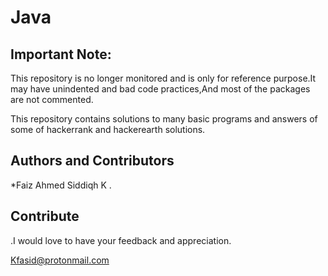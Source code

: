# Java

## Important Note:
This repository is no longer monitored and is only for reference purpose.It may have unindented and bad code practices,And most of the packages are not commented.

This repository contains solutions to many basic programs and answers of some of hackerrank and hackerearth solutions.


## Authors and Contributors

*Faiz Ahmed Siddiqh K  . 

## Contribute

.I would love to have your feedback and appreciation.


Kfasid@protonmail.com
